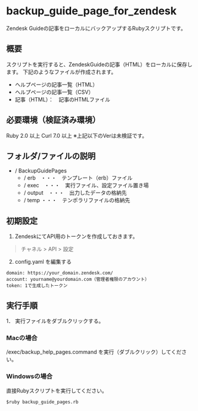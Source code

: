 # backup_guide_page_for_zendesk
Zendesk Guideの記事をローカルにバックアップするRubyスクリプトです。

## 概要
スクリプトを実行すると、ZendeskGuideの記事（HTML）をローカルに保存します。
下記のようなファイルが作成されます。

* ヘルプページの記事一覧（HTML）
* ヘルプページの記事一覧（CSV）
* 記事（HTML）：　記事のHTMLファイル

## 必要環境（検証済み環境）
Ruby 2.0 以上
Curl 7.0 以上
※上記以下のVerは未検証です。

## フォルダ/ファイルの説明
* / BackupGuidePages
  * / erb　・・・　テンプレート（erb）ファイル
  * / exec　・・・　実行ファイル、設定ファイル置き場
  * / output　・・・　出力したデータの格納先
  * / temp  ・・・　テンポラリファイルの格納先
  
## 初期設定

1. ZendeskにてAPI用のトークンを作成しておきます。
> チャネル > API > 設定 

2. config.yaml を編集する
```
domain: https://your_domain.zendesk.com/
account: yourname@yourdomain.com（管理者権限のアカウント）
token: 1で生成したトークン
```

## 実行手順

1． 実行ファイルをダブルクリックする。

### Macの場合

/exec/backup_help_pages.command を実行（ダブルクリック）してください。

### Windowsの場合
直接Rubyスクリプトを実行してください。
```
$ruby backup_guide_pages.rb 
```


